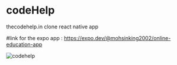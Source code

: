 # codeHelp
thecodehelp.in clone react native app

#link for the expo app :
https://expo.dev/@mohsinking2002/online-education-app

![codehelp](https://github.com/MohsinKing2002/codeHelp/assets/86507595/d90ec67a-1539-4547-aa4d-173b5cd262d0)
